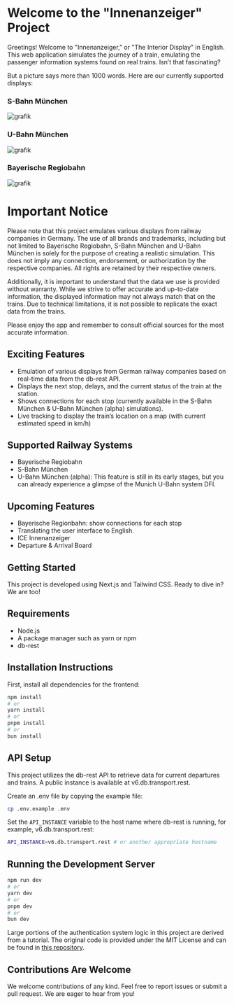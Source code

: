 # Welcome to the "Innenanzeiger" Project

Greetings! Welcome to "Innenanzeiger," or "The Interior Display" in English. This web application simulates the journey of a train, emulating the passenger information systems found on real trains. Isn’t that fascinating?

But a picture says more than 1000 words. Here are our currently supported displays:

### S-Bahn München

![grafik](https://github.com/user-attachments/assets/10290a02-ac53-4fb8-a7fc-6cfdf61b5b94)

### U-Bahn München

![grafik](https://github.com/Phipsiart/Innenanzeiger/assets/98510944/9550f471-a8b1-4cf6-bd5f-bfa6a7ec2c6d)

### Bayerische Regiobahn

![grafik](https://github.com/user-attachments/assets/1907447d-bca8-484d-b83d-f2b100e3e848)

# Important Notice

Please note that this project emulates various displays from railway companies in Germany. The use of all brands and trademarks, including but not limited to Bayerische Regiobahn, S-Bahn München and U-Bahn München is solely for the purpose of creating a realistic simulation. This does not imply any connection, endorsement, or authorization by the respective companies. All rights are retained by their respective owners.

Additionally, it is important to understand that the data we use is provided without warranty. While we strive to offer accurate and up-to-date information, the displayed information may not always match that on the trains. Due to technical limitations, it is not possible to replicate the exact data from the trains.

Please enjoy the app and remember to consult official sources for the most accurate information.

## Exciting Features

- Emulation of various displays from German railway companies based on real-time data from the db-rest API.
- Displays the next stop, delays, and the current status of the train at the station.
- Shows connections for each stop (currently available in the S-Bahn München & U-Bahn München (alpha) simulations).
- Live tracking to display the train’s location on a map (with current estimated speed in km/h)
## Supported Railway Systems

- Bayerische Regiobahn
- S-Bahn München
- U-Bahn München (alpha): This feature is still in its early stages, but you can already experience a glimpse of the Munich U-Bahn system DFI.
## Upcoming Features
- Bayerische Regionbahn: show connections for each stop
- Translating the user interface to English.
- ICE Innenanzeiger
- Departure & Arrival Board
## Getting Started

This project is developed using Next.js and Tailwind CSS. Ready to dive in? We are too!

## Requirements

- Node.js
- A package manager such as yarn or npm
- db-rest

## Installation Instructions

First, install all dependencies for the frontend:

```bash
npm install
# or
yarn install
# or
pnpm install
# or
bun install
```

## API Setup

This project utilizes the db-rest API to retrieve data for current departures and trains. A public instance is available at v6.db.transport.rest.

Create an .env file by copying the example file:

```bash
cp .env.example .env
```

Set the `API_INSTANCE` variable to the host name where db-rest is running, for example, v6.db.transport.rest:

```bash
API_INSTANCE=v6.db.transport.rest # or another appropriate hostname
```

## Running the Development Server

```bash
npm run dev
# or
yarn dev
# or
pnpm dev
# or
bun dev
```

Large portions of the authentication system logic in this project are derived from a tutorial. The original code is provided under the MIT License and can be found in [this repository](https://github.com/ugurkellecioglu/next-14-lucia-auth-postgresql-drizzle-typescript-example).

## Contributions Are Welcome

We welcome contributions of any kind. Feel free to report issues or submit a pull request. We are eager to hear from you!
